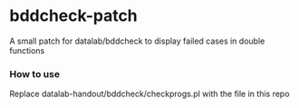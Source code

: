 # bddcheck-patch
A small patch for datalab/bddcheck to display failed cases in double functions
### How to use
Replace datalab-handout/bddcheck/checkprogs.pl with the file in this repo
